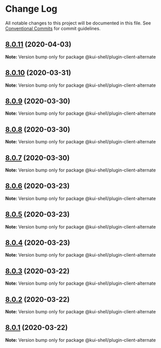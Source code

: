 # Change Log

All notable changes to this project will be documented in this file.
See [Conventional Commits](https://conventionalcommits.org) for commit guidelines.

## [8.0.11](https://github.com/IBM/kui/compare/v4.5.0...v8.0.11) (2020-04-03)

**Note:** Version bump only for package @kui-shell/plugin-client-alternate

## [8.0.10](https://github.com/IBM/kui/compare/v4.5.0...v8.0.10) (2020-03-31)

**Note:** Version bump only for package @kui-shell/plugin-client-alternate

## [8.0.9](https://github.com/IBM/kui/compare/v8.0.8...v8.0.9) (2020-03-30)

**Note:** Version bump only for package @kui-shell/plugin-client-alternate

## [8.0.8](https://github.com/IBM/kui/compare/v4.5.0...v8.0.8) (2020-03-30)

**Note:** Version bump only for package @kui-shell/plugin-client-alternate

## [8.0.7](https://github.com/IBM/kui/compare/v4.5.0...v8.0.7) (2020-03-30)

**Note:** Version bump only for package @kui-shell/plugin-client-alternate

## [8.0.6](https://github.com/IBM/kui/compare/v4.5.0...v8.0.6) (2020-03-23)

**Note:** Version bump only for package @kui-shell/plugin-client-alternate

## [8.0.5](https://github.com/IBM/kui/compare/v4.5.0...v8.0.5) (2020-03-23)

**Note:** Version bump only for package @kui-shell/plugin-client-alternate

## [8.0.4](https://github.com/IBM/kui/compare/v4.5.0...v8.0.4) (2020-03-23)

**Note:** Version bump only for package @kui-shell/plugin-client-alternate

## [8.0.3](https://github.com/IBM/kui/compare/v4.5.0...v8.0.3) (2020-03-22)

**Note:** Version bump only for package @kui-shell/plugin-client-alternate

## [8.0.2](https://github.com/IBM/kui/compare/v4.5.0...v8.0.2) (2020-03-22)

**Note:** Version bump only for package @kui-shell/plugin-client-alternate

## [8.0.1](https://github.com/IBM/kui/compare/v4.5.0...v8.0.1) (2020-03-22)

**Note:** Version bump only for package @kui-shell/plugin-client-alternate

